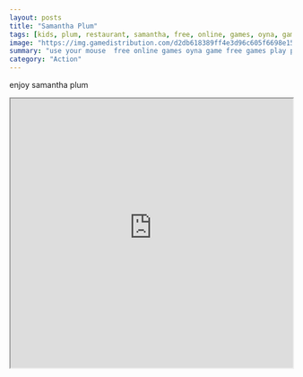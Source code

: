 ```yaml
---
layout: posts
title: "Samantha Plum"
tags: [kids, plum, restaurant, samantha, free, online, games, oyna, game, free, games, play, play, games]
image: "https://img.gamedistribution.com/d2db618389ff4e3d96c605f6698e1589.jpg"
summary: "use your mouse  free online games oyna game free games play play games"
category: "Action"
---
```


enjoy samantha plum

<iframe width="100%" height="480px;" src="https://html5.gamedistribution.com/d2db618389ff4e3d96c605f6698e1589/"></iframe>